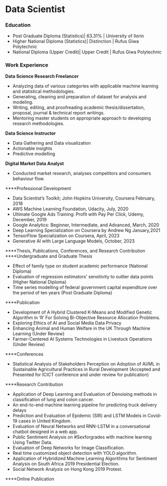 # Data Scientist
### Education
- Post Graduate Diploma (Statistics)| 63.31% | University of Ilorin
- Higher National Diploma (Statistics)| Distinction | Rufus Giwa Polytechnic
- National Diploma (Upper Credit)| Upper Credit | Rufus Giwa Polytechnic
### Work Experience
**Data Science Research Freelancer**
- Analyzing data of various categories with applicable machine learning and statistical methodologies.
- Generating, cleaning and preparation of dataset for analysis and modeling.
- Writing, editing, and proofreading academic thesis/dissertation, proposal, journal & technical report writings.
- Mentoring master students on appropriate approach to developing research methodologies.
  
**Data Science Instructor**
- Data Gathering and Data visualization
- Actionable insights
- Predictive modelling
  
**Digital Market Data Analyst**
- Conducted market research, analyses competitors and consumers behaviour flow.

****Professional Development
- Data Scientist’s Toolkit; John Hopkins University, Coursera	February, 2018
- AWS Machine Learning Foundation, Udacity,	July, 2020
- Ultimate Google Ads Training: Profit with Pay Per Click, Udemy, December, 2019 
- Google Analytics: Beginner, Intermediate, and Advanced, March, 2020
- Deep Learning Specialization on Coursera by Andrew Ng	January,2021
- TensorFlow Specialization on Coursera, April, 2023
- Generative AI with Large Language Models, October, 2023
  
****Thesis, Publications, Conferences, and Research Contribution
  ****Undergraduate and Graduate Thesis
- Effect of family type on student academic performance (National Diploma)
- Evaluation of regression estimators' sensitivity to outlier data points (Higher National Diploma)
- Time series modelling of federal government capital expenditure over the period of ten years (Post Graduate Diploma)

****Publication
- Development of A Hybrid Clustered K-Means and Modified Genetic Algorithm in ‘R’ For Solving Bi-Objective Resource Allocation Problems.
- Exploring Ethics of AI and Social Media Data Privacy 
- Enhancing Animal and Human Welfare in the UK Through Machine Learning (Under Review)
- Farmer-Centered AI Systems Technologies in Livestock Operations (Under Review)

****Conferences
- Statistical Analysis of Stakeholders Perception on Adoption of AI/ML in Sustainable Agricultural Practices in Rural Development (Accepted and Presented for ICICT conference and under review for publication)

****Research Contribution
- Application of Deep Learning and Evaluation of Denoising methods in classification of lung and colon cancer.
- An end-to-end machine learning pipeline for predicting truck delivery delays 
- Prediction and Evaluation of Epidemic (SIR) and LSTM Models in Covid-19 cases in United Kingdom.
- Evaluation of Neural Networks and RNN-LSTM in a conversational chatbot designed in a web app.
- Public Sentiment Analysis on #Sexforgrades with machine learning Using Twitter Data.
- Evaluation of Deep Networks for Image Classification.
- Real time customized object detection with YOLO algorithm.
- Application of Hybridized Machine Learning Algorithms for Sentiment Analysis on South Africa 2019 Presidential Election.
- Social Network Analysis on Hong Kong 2019 Protest.

****Online Publication




  
